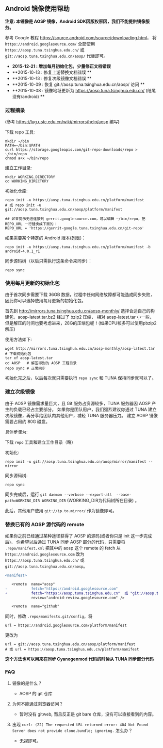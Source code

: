 ## Android 镜像使用帮助
**注意: 本镜像是 AOSP 镜像，Android SDK因版权原因，我们不能提供镜像服务。**

参考 Google 教程 <https://source.android.com/source/downloading.html>，
将 `https://android.googlesource.com/` 全部使用 `https://aosp.tuna.tsinghua.edu.cn/` 
或 `git://aosp.tuna.tsinghua.edu.cn/aosp/` 代替即可。

- **2015-12-21 : 增加每月初始化包，少量修正文档错误**
- **2015-10-13 : 修复上游替换文档错误 **
- **2015-10-13 : 修复次级镜像文档错误 **
- **2015-10-09 : 恢复 git://aosp.tuna.tsinghua.edu.cn/aosp/ 访问 **
- **2015-10-08 : 镜像地址更新为 https://aosp.tuna.tsinghua.edu.cn/ (结尾没有/android) **

### 过程摘录
(参考 https://lug.ustc.edu.cn/wiki/mirrors/help/aosp 编写)

下载 repo 工具:
```
mkdir ~/bin
PATH=~/bin:$PATH
curl https://storage.googleapis.com/git-repo-downloads/repo > ~/bin/repo
chmod a+x ~/bin/repo
```

建立工作目录:
```
mkdir WORKING_DIRECTORY
cd WORKING_DIRECTORY
```

初始化仓库:
```
repo init -u https://aosp.tuna.tsinghua.edu.cn/platform/manifest
# 或 repo init -u git://aosp.tuna.tsinghua.edu.cn/aosp/platform/manifest

## 如果提示无法连接到 gerrit.googlesource.com，可以编辑 ~/bin/repo，把 REPO_URL 一行替换成下面的：
REPO_URL = 'https://gerrit-google.tuna.tsinghua.edu.cn/git-repo'
```

如果需要某个特定的 Android 版本([列表](https://source.android.com/source/build-numbers.html#source-code-tags-and-builds))：
```
repo init -u https://aosp.tuna.tsinghua.edu.cn/platform/manifest -b android-4.0.1_r1
```

同步源码树（以后只需执行这条命令来同步）：
```
repo sync
```

### 使用每月更新的初始化包

由于首次同步需要下载 36GB 数据，过程中任何网络故障都可能造成同步失败，因此你可以选择使用每月更新的初始化包。

首先到 http://mirrors.tuna.tsinghua.edu.cn/aosp-monthly/ 选择合适自己的构建包，aosp-latest.tar.bz2 经过了 bzip2 压缩，
相对 aosp-latest.tar 小一些，但是解压的时间也要考虑进来，28G的压缩包呢！(如果CPU核多可以使用pbzip2解压)

使用方法如下:
```
wget http://mirrors.tuna.tsinghua.edu.cn/aosp-monthly/aosp-latest.tar # 下载初始化包
tar xf aosp-latest.tar
cd AOSP   # 解压得到的 AOSP 工程目录
repo sync # 正常同步
```

初始化完之后，以后每次就只需要执行 `repo sync` 和 TUNA 保持同步就可以了。


### 建立次级镜像

由于 AOSP 镜像需求量巨大，且 Git 服务占资源较多，TUNA 服务器因 AOSP 产生的负载已经占主要部分。
如果你是团队用户，我们强烈建议你通过 TUNA 建立次级镜像，再分享给团队内其他用户，减轻 TUNA 服务器压力。
建立 AOSP 镜像需要占用约 80G 磁盘。

具体步骤为:

下载 `repo` 工具和建立工作目录（略）

初始化:
```
repo init -u git://aosp.tuna.tsinghua.edu.cn/aosp/mirror/manifest --mirror
```

同步源码树:
```
repo sync
```

同步完成后，运行 `git daemon --verbose --export-all  --base-path=WORKING_DIR WORKING_DIR` (WORKING_DIR为代码树所在目录) 。

此后，其他用户使用 `git://ip.to.mirror/` 作为镜像即可。

### 替换已有的 AOSP 源代码的 remote

如果你之前已经通过某种途径获得了 AOSP 的源码(或者你只是 init 这一步完成后)，
你希望以后通过 TUNA 同步 AOSP 部分的代码，只需要将
`.repo/manifest.xml` 把其中的 aosp 这个 remote 的 fetch 从
`https://android.googlesource.com` 改为 `https://aosp.tuna.tsinghua.edu.cn/`
或 `git://aosp.tuna.tsinghua.edu.cn/aosp`。
```diff
<manifest>

   <remote  name="aosp"
-           fetch="https://android.googlesource.com"
+           fetch="https://aosp.tuna.tsinghua.edu.cn"  或 "git://aosp.tuna.tsinghua.edu.cn/aosp"
            review="android-review.googlesource.com" />

   <remote  name="github"
```

同时，修改 `.repo/manifests.git/config`，将
```
url = https://android.googlesource.com/platform/manifest
```
更改为
```
url = git://aosp.tuna.tsinghua.edu.cn/aosp/platform/manifest
# 或 url = https://aosp.tuna.tsinghua.edu.cn/platform/manifest
```

**这个方法也可以用来在同步 Cyanogenmod 代码的时候从 TUNA 同步部分代码**

### FAQ

1. 镜像的是什么？

   - AOSP 的 git 仓库

2. 为何不能通过浏览器访问？

   - 暂时没有 gitweb, 而且反正是 git bare 仓库，没有可以直接看到的内容。

3. 出现 `curl: (22) The requested URL returned error: 404 Not Found
Server does not provide clone.bundle; ignoring.` 怎么办？

   - 无视即可。
